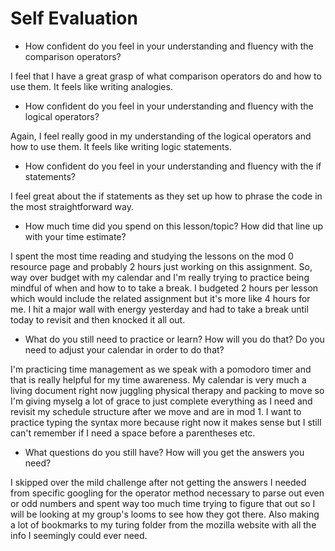 # Self Evaluation

* How confident do you feel in your understanding and fluency with the comparison operators?  

I feel that I have a great grasp of what comparison operators do and how to use them. It feels like writing analogies.
* How confident do you feel in your understanding and fluency with the logical operators?  

Again, I feel really good in my understanding of the logical operators and how to use them. It feels like writing logic statements.
* How confident do you feel in your understanding and fluency with the if statements?  

I feel great about the if statements as they set up how to phrase the code in the most straightforward way.
* How much time did you spend on this lesson/topic? How did that line up with your time estimate?  

I spent the most time reading and studying the lessons on the mod 0 resource page and probably 2 hours just working on this assignment. 
So, way over budget with my calendar and I'm really trying to practice being mindful of when and how to to take a break. 
I budgeted 2 hours per lesson which would include the related assignment but it's more like 4 hours for me. I hit a major wall with energy
yesterday and had to take a break until today to revisit and then knocked it all out.
* What do you still need to practice or learn? How will you do that? Do you need to adjust your calendar in order to do that?  

I'm practicing time management as we speak with a pomodoro timer and that is really helpful for my time awareness. My calendar is very much a living document right now juggling physical therapy and packing to move so I'm giving myselg a lot of grace to just complete everything as I need and revisit my schedule structure after we move and are in mod 1. I want to practice typing the syntax more because right now it makes sense but I still can't remember if I need a space before a parentheses etc.
* What questions do you still have? How will you get the answers you need?  

I skipped over the mild challenge after not getting the answers I needed from specific googling for the operator method necessary to parse out even or odd numbers and spent way too much time trying to figure that out so I will be looking at my group's looms to see how they got there. Also making a lot of bookmarks to my turing folder from the mozilla website with all the info I seemingly could ever need.